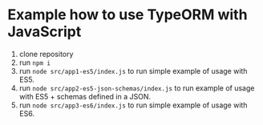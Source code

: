 # Example how to use TypeORM with JavaScript

1. clone repository
2. run `npm i`
3. run `node src/app1-es5/index.js` to run simple example of usage with ES5.
4. run `node src/app2-es5-json-schemas/index.js` to run example of usage with ES5 + schemas defined in a JSON.
5. run `node src/app3-es6/index.js` to run simple example of usage with ES6.
